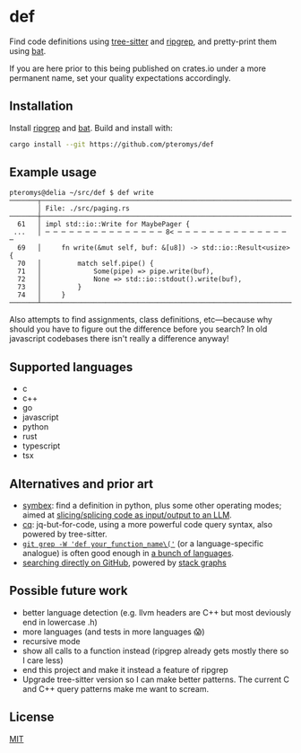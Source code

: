 def
===

Find code definitions using [tree-sitter](https://tree-sitter.github.io/) and [ripgrep](https://github.com/BurntSushi/ripgrep), and pretty-print them using [bat](https://github.com/sharkdp/bat).

If you are here prior to this being published on crates.io under a more permanent name, set your quality expectations accordingly.

## Installation

Install [ripgrep](https://github.com/BurntSushi/ripgrep) and [bat](https://github.com/sharkdp/bat). Build and install with:

```sh
cargo install --git https://github.com/pteromys/def
```

## Example usage

```
pteromys@delia ~/src/def $ def write
───────┬────────────────────────────────────────────────────────────────
       │ File: ./src/paging.rs
───────┼────────────────────────────────────────────────────────────────
  61   │ impl std::io::Write for MaybePager {
 ...   │ ─ ─ ─ ─ ─ ─ ─ ─ ─ ─ ─ ─ ─ ─ ─ 8< ─ ─ ─ ─ ─ ─ ─ ─ ─ ─ ─ ─ ─ ─ ─
  69   │     fn write(&mut self, buf: &[u8]) -> std::io::Result<usize> {
  70   │         match self.pipe() {
  71   │             Some(pipe) => pipe.write(buf),
  72   │             None => std::io::stdout().write(buf),
  73   │         }
  74   │     }
───────┴────────────────────────────────────────────────────────────────
```

Also attempts to find assignments, class definitions, etc—because why should you have to figure out the difference before you search? In old javascript codebases there isn't really a difference anyway!

## Supported languages

- c
- c++
- go
- javascript
- python
- rust
- typescript
- tsx

## Alternatives and prior art

- [symbex](https://github.com/simonw/symbex): find a definition in python, plus some other operating modes; aimed at [slicing/splicing code as input/output to an LLM](https://simonwillison.net/2023/Jun/18/symbex/).
- [cq](https://github.com/newlinedotco/cq): jq-but-for-code, using a more powerful code query syntax, also powered by tree-sitter.
- [`git grep -W 'def your_function_name\('`](https://git-scm.com/docs/git-grep) (or a language-specific analogue) is often good enough in [a bunch of languages](https://git-scm.com/docs/gitattributes#_defining_a_custom_hunk_header).
- [searching directly on GitHub](https://docs.github.com/en/repositories/working-with-files/using-files/navigating-code-on-github#precise-and-search-based-navigation), powered by [stack graphs](https://docs.rs/stack-graphs/latest/stack_graphs/graph/index.html)

## Possible future work

- better language detection (e.g. llvm headers are C++ but most deviously end in lowercase .h)
- more languages (and tests in more languages 😱)
- recursive mode
- show all calls to a function instead (ripgrep already gets mostly there so I care less)
- end this project and make it instead a feature of ripgrep
- Upgrade tree-sitter version so I can make better patterns. The current C and C++ query patterns make me want to scream.

## License

[MIT](./LICENSE)
